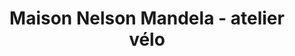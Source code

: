 ---
title: "Maison Nelson Mandela - atelier vélo"
url: /villeneuve-dascq/maison-nelson-mandela-atelier-velo/
shop: vélo
---
